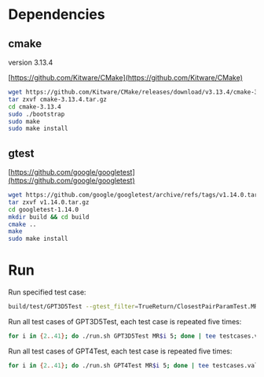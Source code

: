 # Dependencies

## cmake

version 3.13.4

[https://github.com/Kitware/CMake](https://github.com/Kitware/CMake)

```sh
wget https://github.com/Kitware/CMake/releases/download/v3.13.4/cmake-3.13.4.tar.gz
tar zxvf cmake-3.13.4.tar.gz
cd cmake-3.13.4
sudo ./bootstrap
sudo make
sudo make install
```

## gtest

[https://github.com/google/googletest](https://github.com/google/googletest)

```sh
wget https://github.com/google/googletest/archive/refs/tags/v1.14.0.tar.gz
tar zxvf v1.14.0.tar.gz
cd googletest-1.14.0
mkdir build && cd build
cmake ..
make
sudo make install
```

# Run

Run specified test case:

```sh
build/test/GPT3D5Test --gtest_filter=TrueReturn/ClosestPairParamTest.MR2/* > testcases.output.txt
```

Run all test cases of GPT3D5Test, each test case is repeated five times:

```sh
for i in {2..41}; do ./run.sh GPT3D5Test MR$i 5; done | tee testcases.validate.md
```

Run all test cases of GPT4Test, each test case is repeated five times:

```sh
for i in {2..41}; do ./run.sh GPT4Test MR$i 5; done | tee testcases.validate.md
```
